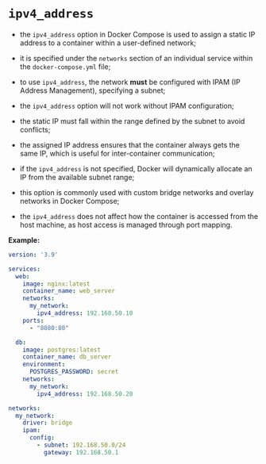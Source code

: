 # `ipv4_address`

- the `ipv4_address` option in Docker Compose is used to assign a static IP address to a container within a user-defined network;
- it is specified under the `networks` section of an individual service within the `docker-compose.yml` file;
- to use `ipv4_address`, the network **must** be configured with IPAM (IP Address Management), specifying a subnet;


- the `ipv4_address` option will not work without IPAM configuration;
- the static IP must fall within the range defined by the subnet to avoid conflicts;
- the assigned IP address ensures that the container always gets the same IP, which is useful for inter-container communication;


- if the `ipv4_address` is not specified, Docker will dynamically allocate an IP from the available subnet range;
- this option is commonly used with custom bridge networks and overlay networks in Docker Compose;
- the `ipv4_address` does not affect how the container is accessed from the host machine, as host access is managed through port mapping.

**Example:**

```yaml
version: '3.9'

services:
  web:
    image: nginx:latest
    container_name: web_server
    networks:
      my_network:
        ipv4_address: 192.168.50.10
    ports:
      - "8080:80"

  db:
    image: postgres:latest
    container_name: db_server
    environment:
      POSTGRES_PASSWORD: secret
    networks:
      my_network:
        ipv4_address: 192.168.50.20

networks:
  my_network:
    driver: bridge
    ipam:
      config:
        - subnet: 192.168.50.0/24
          gateway: 192.168.50.1
```
